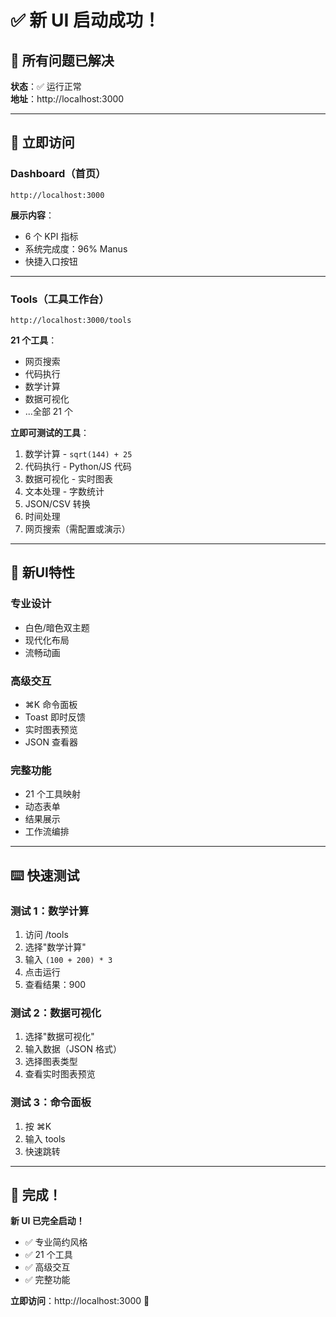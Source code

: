 # ✅ 新 UI 启动成功！

## 🎉 所有问题已解决

**状态**：✅ 运行正常  
**地址**：http://localhost:3000

---

## 🚀 立即访问

### Dashboard（首页）
```
http://localhost:3000
```

**展示内容**：
- 6 个 KPI 指标
- 系统完成度：96% Manus
- 快捷入口按钮

---

### Tools（工具工作台）
```
http://localhost:3000/tools
```

**21 个工具**：
- 网页搜索
- 代码执行
- 数学计算
- 数据可视化
- ...全部 21 个

**立即可测试的工具**：
1. 数学计算 - `sqrt(144) + 25`
2. 代码执行 - Python/JS 代码
3. 数据可视化 - 实时图表
4. 文本处理 - 字数统计
5. JSON/CSV 转换
6. 时间处理
7. 网页搜索（需配置或演示）

---

## 🎨 新UI特性

### 专业设计
- 白色/暗色双主题
- 现代化布局
- 流畅动画

### 高级交互
- ⌘K 命令面板
- Toast 即时反馈
- 实时图表预览
- JSON 查看器

### 完整功能
- 21 个工具映射
- 动态表单
- 结果展示
- 工作流编排

---

## ⌨️ 快速测试

### 测试 1：数学计算
1. 访问 /tools
2. 选择"数学计算"
3. 输入 `(100 + 200) * 3`
4. 点击运行
5. 查看结果：900

### 测试 2：数据可视化
1. 选择"数据可视化"
2. 输入数据（JSON 格式）
3. 选择图表类型
4. 查看实时图表预览

### 测试 3：命令面板
1. 按 ⌘K
2. 输入 tools
3. 快速跳转

---

## 🎊 完成！

**新 UI 已完全启动！**

- ✅ 专业简约风格
- ✅ 21 个工具
- ✅ 高级交互
- ✅ 完整功能

**立即访问**：http://localhost:3000 🚀




